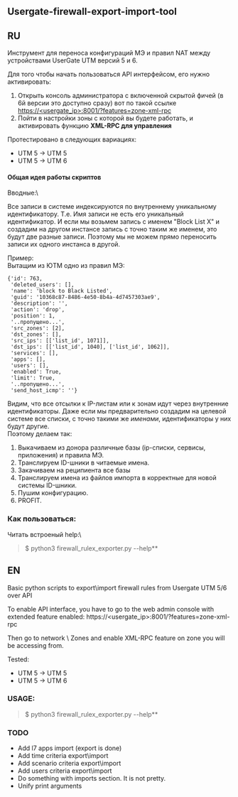 ## Usergate-firewall-export-import-tool


## RU
Инструмент для переноса конфигураций МЭ и правил NAT между устройствами UserGate UTM версий 5 и 6.

Для того чтобы начать пользоваться API интерфейсом, его нужно активировать:
1. Открыть консоль администратора с включенной скрытой фичей (в 6й версии это доступно сразу) вот по такой ссылке [https://<usergate_ip>:8001/?features=zone-xml-rpc](https://<usergate_ip>:8001/?features=zone-xml-rpc)
2. Пойти в настройки зоны с которой вы будете работать, и активировать функцию **XML-RPC для управления**

Протестировано в следующих вариациях:
- UTM 5 -> UTM 5
- UTM 5 -> UTM 6

#### Общая идея работы скриптов
Вводные:\

Все записи в системе индексируются по внутреннему уникальному идентификатору. Т.е. Имя записи не есть его уникальный идентификатор. И если мы возьмем запись с именем "Block List X" и создадим на другом инстансе запись с точно таким же именем, это будут две разные записи. Поэтому мы не можем прямо переносить записи их одного инстанса в другой.


Пример:\
Вытащим из ЮТМ одно из правил МЭ:
```
{'id': 763,
 'deleted_users': [],
 'name': 'block to Black Listed',
 'guid': '10368c87-8486-4e50-8b4a-4d7457303ae9',
 'description': '',
 'action': 'drop',
 'position': 1,
 '..пропущено...',
 'src_zones': [2],
 'dst_zones': [],
 'src_ips': [['list_id', 1071]],
 'dst_ips': [['list_id', 1040], ['list_id', 1062]],
 'services': [],
 'apps': [],
 'users': [],
 'enabled': True,
 'limit': True,
 '..пропущено...',
 'send_host_icmp': ''}
```

Видим, что все отсылки к IP-листам или к зонам идут через внутренние идентификаторы. Даже если мы предварительно создадим на целевой системе все списки, с точно такими же _именами_, идентификаторы у них будут другие.\
Поэтому делаем так:
1. Выкачиваем из донора различные базы (ip-списки, сервисы, приложения) и правила МЭ.
2. Транслируем ID-шники в читаемые имена.
3. Закачиваем на реципиента все базы
4. Транслируем имена из файлов импорта в корректные для новой системы ID-шники.
5. Пушим конфигурацию.
6. PROFIT.


### Как пользоваться:
Читать встроеный help:\
>$ python3 firewall_rulex_exporter.py --help**

## EN
Basic python scripts to export\import firewall rules from Usergate UTM 5/6 over API

To enable API interface, you have to go to the web admin console with extended feature enabled:
https://<usergate_ip>:8001/?features=zone-xml-rpc

Then go to network \ Zones and enable XML-RPC feature on zone you will be accessing from.

Tested:
- UTM 5 -> UTM 5
- UTM 5 -> UTM 6

### USAGE:
>$ python3 firewall_rulex_exporter.py --help**

### TODO 
- Add l7 apps import (export is done)
- Add time criteria export\import
- Add scenario criteria export\import
- Add users criteria export\import
- Do something with imports section. It is not pretty.
- Unify print arguments
